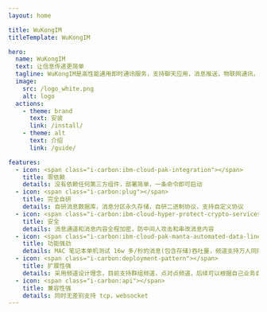 ```yaml
---
layout: home

title: WuKongIM
titleTemplate: WuKongIM

hero:
  name: WuKongIM
  text: 让信息传递更简单
  tagline: WuKongIM是高性能通用即时通讯服务，支持聊天应用，消息推送，物联网通讯，音视频信令，直播弹幕，客服系统，AI 通讯，即时社区等场景。
  image:
    src: /logo_white.png
    alt: logo
  actions:
   	- theme: brand
      text: 安装
      link: /install/
    - theme: alt
      text: 介绍
      link: /guide/

features:
  - icon: <span class="i-carbon:ibm-cloud-pak-integration"></span>
    title: 零依赖
    details: 没有依赖任何第三方组件，部署简单，一条命令即可启动
  - icon: <span class="i-carbon:plug"></span>
    title: 完全自研
    details: 自研消息数据库，消息分区永久存储，自研二进制协议，支持自定义协议
  - icon: <span class="i-carbon:ibm-cloud-hyper-protect-crypto-services"></span>
    title: 安全
    details: 消息通道和消息内容全程加密，防中间人攻击和串改消息内容
  - icon: <span class="i-carbon:ibm-cloud-pak-manta-automated-data-lineage"></span>
    title: 功能强劲
    details: MAC 笔记本单机测试 16w 多/秒的消息(包含存储)吞吐量，频道支持万人同时订阅
  - icon: <span class="i-carbon:deployment-pattern"></span>
    title: 扩展性强
    details: 采用频道设计理念，目前支持群组频道，点对点频道，后续可以根据自己业务自定义频道可实现机器人频道，客服频道等等
  - icon: <span class="i-carbon:api"></span>
    title: 兼容性强
    details: 同时无差别支持 tcp，websocket
---
```


<script setup>
import { onMounted } from 'vue'
import { fetchReleaseTag } from '../.vitepress/utils/fetchReleaseTag.js'

onMounted(() => {
  fetchReleaseTag()
})
</script>
